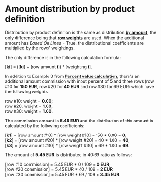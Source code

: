 # Amount distribution by product definition

Distribution by product definition is the same as distribution **[by amount](https://docs.erp.net/tech/advanced/document-amounts/amounts-distribution/by-amount.html)**, the only difference being that **[row weights](https://docs.erp.net/tech/advanced/document-amounts/rows-weighting.html)** are used. When the additional amount has _Based On Lines_ = True, the distributional coefficients are multiplied by the rows' weightings. 

The only difference is in the following calculation formula:

[**ki**] = ([**ki**] + [row amount **i**]) * [weighting **i**].

In addition to Example 3 from **[Percent value calculation](https://docs.erp.net/tech/advanced/document-amounts/amounts-calculation/percent-calculation.html)**, there's an additional amount commission with input percent of **5** and three rows (row #10 for **150 EUR**, row #20 for **40 EUR** and row #30 for 69 EUR) which have the following weights:

row #10: weight = **0.00**; <br>
row #20: weight = **1.00**; <br>
row #30: weight = **1.00**. <br>

The commission amount is **5.45 EUR** and the distribution of this amount is calculated by the following coefficients:

[**k1**] = [row amount #10] * [row weight #10] = 150 * 0.00 = **0**;<br>
[**k2**] = [row amount #20] * [row weight #20] = 40 * 1.00 = **40**;<br>
[**k3**] = [row amount #30] * [row weight #30] = 69 * 1.00 = **69**.

The amount of **5.45 EUR** is distributed in 40:69 ratio as follows:

[row #10 commission] = 5.45 EUR * 0 / 109 = **0 EUR**; <br>
[row #20 commission] = 5.45 EUR * 40 / 109 = **2 EUR**; <br>
[row #30 commission] = 5.45 EUR * 69 / 109 = **3.45 EUR**. 

